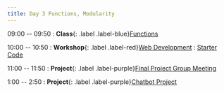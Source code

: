```yaml
---
title: Day 3 Functions, Modularity
---
```


09:00 -- 09:50
: **Class**{: .label .label-blue}[Functions](https://docs.google.com/presentation/d/1avIH9PCeGlwEVc7MX07nYapvmq7pSSmteXBSm-kF-7Q/edit?usp=sharing)

10:00 -- 10:50
: **Workshop**{: .label .label-red}[Web Development](https://docs.google.com/presentation/d/1ljiGj0X2DjMKY29h0u3ulu4cWEy-AD879qijfrMgT08/edit?usp=sharing)
  : [Starter Code](https://drive.google.com/drive/folders/1JQa5Wl_Ow265VlSCBRxkqhnBhR80c86b?usp=sharing)

11:00 -- 11:50
: **Project**{: .label .label-purple}[Final Project Group Meeting](#)

1:00 -- 2:50
: **Project**{: .label .label-purple}[Chatbot Project](#)
